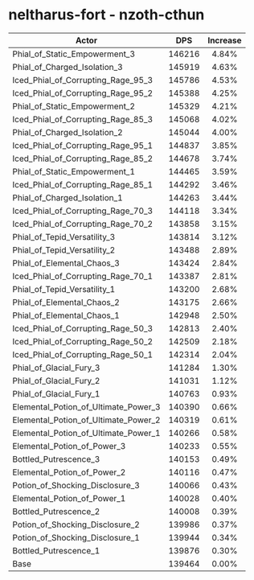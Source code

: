 # neltharus-fort - nzoth-cthun
| Actor | DPS | Increase |
|---|:---:|:---:|
|Phial_of_Static_Empowerment_3|146216|4.84%|
|Phial_of_Charged_Isolation_3|145919|4.63%|
|Iced_Phial_of_Corrupting_Rage_95_3|145786|4.53%|
|Iced_Phial_of_Corrupting_Rage_95_2|145388|4.25%|
|Phial_of_Static_Empowerment_2|145329|4.21%|
|Iced_Phial_of_Corrupting_Rage_85_3|145068|4.02%|
|Phial_of_Charged_Isolation_2|145044|4.00%|
|Iced_Phial_of_Corrupting_Rage_95_1|144837|3.85%|
|Iced_Phial_of_Corrupting_Rage_85_2|144678|3.74%|
|Phial_of_Static_Empowerment_1|144465|3.59%|
|Iced_Phial_of_Corrupting_Rage_85_1|144292|3.46%|
|Phial_of_Charged_Isolation_1|144263|3.44%|
|Iced_Phial_of_Corrupting_Rage_70_3|144118|3.34%|
|Iced_Phial_of_Corrupting_Rage_70_2|143858|3.15%|
|Phial_of_Tepid_Versatility_3|143814|3.12%|
|Phial_of_Tepid_Versatility_2|143488|2.89%|
|Phial_of_Elemental_Chaos_3|143424|2.84%|
|Iced_Phial_of_Corrupting_Rage_70_1|143387|2.81%|
|Phial_of_Tepid_Versatility_1|143200|2.68%|
|Phial_of_Elemental_Chaos_2|143175|2.66%|
|Phial_of_Elemental_Chaos_1|142948|2.50%|
|Iced_Phial_of_Corrupting_Rage_50_3|142813|2.40%|
|Iced_Phial_of_Corrupting_Rage_50_2|142509|2.18%|
|Iced_Phial_of_Corrupting_Rage_50_1|142314|2.04%|
|Phial_of_Glacial_Fury_3|141284|1.30%|
|Phial_of_Glacial_Fury_2|141031|1.12%|
|Phial_of_Glacial_Fury_1|140763|0.93%|
|Elemental_Potion_of_Ultimate_Power_3|140390|0.66%|
|Elemental_Potion_of_Ultimate_Power_2|140319|0.61%|
|Elemental_Potion_of_Ultimate_Power_1|140266|0.58%|
|Elemental_Potion_of_Power_3|140233|0.55%|
|Bottled_Putrescence_3|140153|0.49%|
|Elemental_Potion_of_Power_2|140116|0.47%|
|Potion_of_Shocking_Disclosure_3|140066|0.43%|
|Elemental_Potion_of_Power_1|140028|0.40%|
|Bottled_Putrescence_2|140008|0.39%|
|Potion_of_Shocking_Disclosure_2|139986|0.37%|
|Potion_of_Shocking_Disclosure_1|139944|0.34%|
|Bottled_Putrescence_1|139876|0.30%|
|Base|139464|0.00%|
